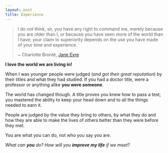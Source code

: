 ```yaml
---
layout: post
title: Experience
---
```


> I do not think, sir, you have any right to command me, merely
> because you are older than I, or because you have seen more of
> the world than I have; your claim to superiority depends on
> the use you have made of your time and experience.
> 
> \~ Charlotte Brontë, [Jane Eyre][1]

**I love the world we are living in!** 

When I was younger people were judged (_and got their great reputation_) by their titles and what they had studied. If you had a doctor title, were a professor or anything alike **you were someone**.

The world has changed though. A title proves you knew how to pass a test; you mastered the ability to keep your head down and to all the things needed to earn it.

People are judged by the value they bring to others, by what they do and how they are able to make the lives of others better than they were before they met.

You are what you can do, not who you say you are.

_What can **you** do? How will you **improve my life** if we meet?_

[1]:	http://www.amazon.co.uk/Jane-Wordsworth-Classics-Charlotte-Bront%C3%AB/dp/1853260207/ref=pd_bxgy_b_text_y